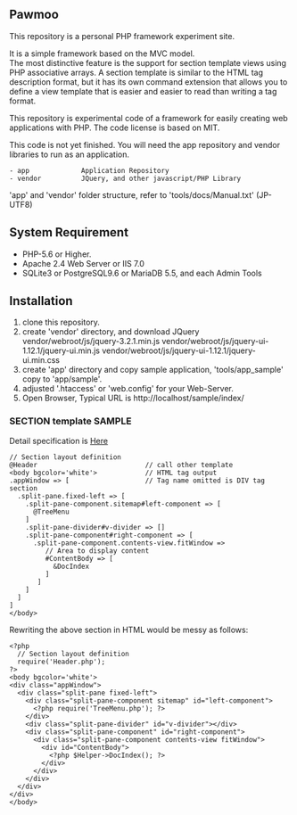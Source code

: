 ## Pawmoo

This repository is a personal PHP framework experiment site.  
  
It is a simple framework based on the MVC model.  
The most distinctive feature is the support for section template views using PHP associative arrays.
A section template is similar to the HTML tag description format, but it has its own command extension that allows you to define a view template that is easier and easier to read than writing a tag format.

This repository is experimental code of a framework for easily creating web applications with PHP.
The code license is based on MIT.

This code is not yet finished.
You will need the app repository and vendor libraries to run as an application.

```
- app             Application Repository
- vendor          JQuery, and other javascript/PHP Library
```
'app' and 'vendor' folder structure, refer to 'tools/docs/Manual.txt' (JP-UTF8)

## System Requirement

+ PHP-5.6 or Higher.
+ Apache 2.4 Web Server or IIS 7.0
+ SQLite3 or PostgreSQL9.6 or MariaDB 5.5, and each Admin Tools

## Installation

1. clone this repository.
1. create 'vendor' directory, and download JQuery
    vendor/webroot/js/jquery-3.2.1.min.js
    vendor/webroot/js/jquery-ui-1.12.1/jquery-ui.min.js
    vendor/webroot/js/jquery-ui-1.12.1/jquery-ui.min.css
1. create 'app' directory and copy sample application,
    'tools/app_sample' copy to 'app/sample'.
1. adjusted '.htaccess' or 'web.config' for your Web-Server.
1. Open Browser, Typical URL is http://localhost/sample/index/

### SECTION template SAMPLE

Detail specification is [Here](../../wiki/Home)


```
// Section layout definition
@Header                           // call other template
<body bgcolor='white'>            // HTML tag output
.appWindow => [                   // Tag name omitted is DIV tag section
  .split-pane.fixed-left => [
    .split-pane-component.sitemap#left-component => [
      @TreeMenu
    ]
    .split-pane-divider#v-divider => []
    .split-pane-component#right-component => [
      .split-pane-component.contents-view.fitWindow =>
         // Area to display content
         #ContentBody => [
           &DocIndex
         ]
       ]
    ]
  ]
]
</body>
```
Rewriting the above section in HTML would be messy as follows:
```
<?php 
  // Section layout definition
  require('Header.php'); 
?>
<body bgcolor='white'>
<div class="appWindow">
  <div class="split-pane fixed-left">
    <div class="split-pane-component sitemap" id="left-component">
      <?php require('TreeMenu.php'); ?>
    </div>
    <div class="split-pane-divider" id="v-divider"></div>
    <div class="split-pane-component" id="right-component">
      <div class="split-pane-component contents-view fitWindow">
        <div id="ContentBody">
          <?php $Helper->DocIndex(); ?>
        </div>
      </div>
    </div>
  </div>
</div>
</body>
```